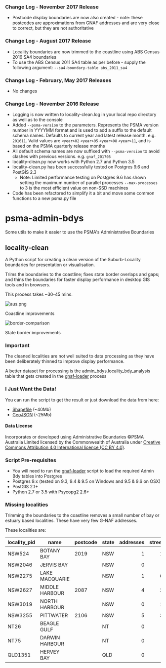 ### Change Log - November 2017 Release
- Postcode display boundaries are now also created - note: these postcodes are approximations from GNAF addresses and are very close to correct, but they are not authoritative
### Change Log - August 2017 Release
- Locality boundaries are now trimmed to the coastline using ABS Census 2016 SA4 boundaries
- To use the ABS Census 2011 SA4 table as per before - supply the following argument: `--sa4-boundary-table abs_2011_sa4`
### Change Log - February, May 2017 Releases
- No changes
### Change Log - November 2016 Release
- Logging is now written to locality-clean.log in your local repo directory as well as to the console 
- Added `--psma-version` to the parameters. Represents the PSMA version number in YYYYMM format and is used to add a suffix to the default schema names. Defaults to current year and latest release month. e.g. `201611`. Valid values are `<year>02` `<year>05` `<year>08` `<year>11`, and is based on the PSMA quarterly release months 
- All default schema names are now suffixed with `--psma-version` to avoid clashes with previous versions. e.g. `gnaf_201705`
- locality-clean.py now works with Python 2.7 and Python 3.5
- locality-clean.py has been successfully tested on Postgres 9.6 and PostGIS 2.3
    - Note: Limited performance testing on Postgres 9.6 has shown setting the maximum number of parallel processes `--max-processes` to 3 is the most efficient value on non-SSD machines
- Code has been refactored to simplify it a bit and move some common functions to a new psma.py file

# psma-admin-bdys
Some utils to make it easier to use the PSMA's Administrative Boundaries

## locality-clean
A Python script for creating a clean version of the Suburb-Locality boundaries for presentation or visualisation.

Trims the boundaries to the coastline; fixes state border overlaps and gaps; and thins the boundaries for faster display performance in desktop GIS tools and in browsers.

This process takes ~30-45 mins.

![aus.png](https://github.com/iag-geo/psma-admin-bdys/blob/master/sample-images/aus.png "clean vs original localities")

Coastline improvements

![border-comparison](https://github.com/iag-geo/psma-admin-bdys/blob/master/sample-images/border-comparison.png "clean vs original borders")

State border improvements

### Important

The cleaned localities are not well suited to data processing as they have been deliberately thinned to improve display performance.

A better dataset for processing is the admin_bdys.locality_bdy_analysis table that gets created in the [gnaf-loader](https://github.com/minus34/gnaf-loader) process

### I Just Want the Data!

You can run the script to get the result or just download the data from here:
- [Shapefile](https://github.com/iag-geo/psma-admin-bdys/releases/download/201705/locality-bdys-display-201705-shapefile.zip) (~40Mb) 
- [GeoJSON](https://github.com/iag-geo/psma-admin-bdys/releases/download/201705/locality-bdys-display-201705.geojson.zip) (~25Mb) 

#### Data License

Incorporates or developed using Administrative Boundaries ©PSMA Australia Limited licensed by the Commonwealth of Australia under [Creative Commons Attribution 4.0 International licence (CC BY 4.0)](https://creativecommons.org/licenses/by/4.0/).

### Script Pre-requisites

- You will need to run the [gnaf-loader](https://github.com/minus34/gnaf-loader) script to load the required Admin Bdy tables into Postgres
- Postgres 9.x (tested on 9.3, 9.4 & 9.5 on Windows and 9.5 & 9.6 on OSX)
- PostGIS 2.1+
- Python 2.7 or 3.5 with Psycopg2 2.6+

### Missing localities
Trimming the boundaries to the coastline removes a small number of bay or estuary based localities.  These have very few G-NAF addresses.

These localities are:

| locality_pid | name | postcode | state | addresses | streets |
| ------------- | ------------- | ------------- | ------------- | -------------: | -------------: |
| NSW524 | BOTANY BAY | 2019 | NSW | 1 | 12 |
| NSW2046 | JERVIS BAY |  | NSW | 0 | 5 |
| NSW2275 | LAKE MACQUARIE |  | NSW | 1 | 67 |
| NSW2627 | MIDDLE HARBOUR | 2087 | NSW | 4 | 23 |
| NSW3019 | NORTH HARBOUR |  | NSW | 0 | 11 |
| NSW3255 | PITTWATER | 2106 | NSW | 5 | 31 |
| NT26 | BEAGLE GULF |  | NT | 0 | 0 |
| NT75 | DARWIN HARBOUR |  | NT | 0 | 0 |
| QLD1351 | HERVEY BAY |  | QLD | 0 | 2 |
